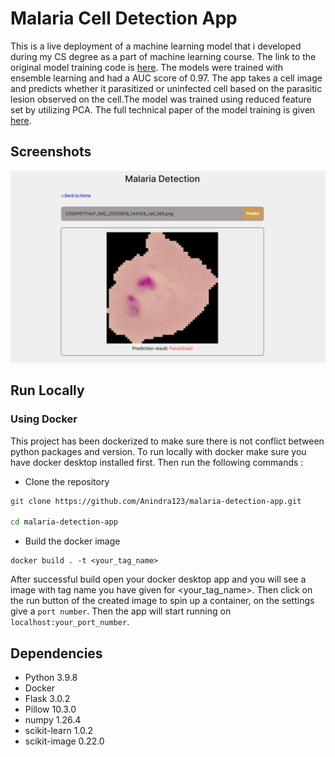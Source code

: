# Malaria Cell Detection App

This is a live deployment of a machine learning model that i developed during my CS degree as a part of machine learning course. The link to the original model training code is [here](https://github.com/Anindra123/Ensemble-Malaria-Detection). The models were trained with ensemble learning and had a AUC score of 0.97. The app takes a cell image and predicts whether it parasitized or uninfected cell based on the parasitic lesion observed on the cell.The model was trained using reduced feature set by utilizing PCA. The full technical paper of the model training is given [here](https://drive.google.com/file/d/19owUJdk34yYclXhCIQXM0Zq7Eew1FViJ/view?usp=sharing).


## Screenshots

![screenshot_1](screenshots/m2.png)


## Run Locally

### Using Docker

This project has been dockerized to make sure there is not conflict between python packages and version. To run locally with docker make sure you have docker desktop installed first. Then run the following commands : 

- Clone the repository
```bash
git clone https://github.com/Anindra123/malaria-detection-app.git

cd malaria-detection-app
```

- Build the docker image
```
docker build . -t <your_tag_name>
```

After successful build open your docker desktop app  and you will see a image with tag name you have given for <your_tag_name>. Then click on the run button of the created image to spin up a container, on the settings give a `port number`. Then the app will start running on `localhost:your_port_number`.

## Dependencies 

- Python 3.9.8
- Docker
- Flask 3.0.2
- Pillow 10.3.0
- numpy 1.26.4
- scikit-learn 1.0.2
- scikit-image 0.22.0